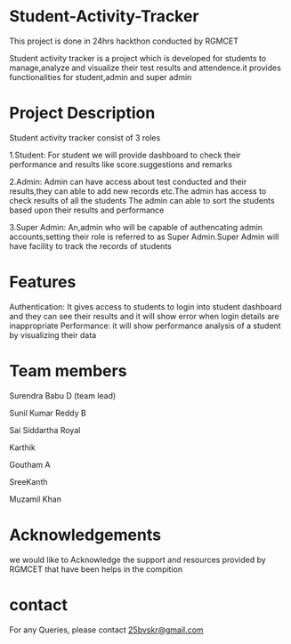 # Student-Activity-Tracker

This project is done in 24hrs hackthon conducted by RGMCET



Student activity tracker is a project which is developed for students to manage,analyze and visualize their test results and attendence.it provides functionalities for student,admin and super admin
# Project Description
Student activity tracker consist of 3 roles

1.Student:
For student we will provide dashboard to check their performance and results like score.suggestions and remarks

2.Admin:
Admin can have access about test conducted and their results,they can able to add new records etc.The admin has access to check results of all the students
The admin can able to sort the students based upon their results and performance

3.Super Admin:
An,admin who will be capable of authencating admin accounts,setting their role is referred to as Super Admin.Super Admin will have facility to track the records of students

# Features
Authentication:
It gives access to students to login into student dashboard and they can see their results and it will show error when login details are inappropriate
Performance:
it will show performance analysis of a student by visualizing their data

# Team members
Surendra Babu D (team lead)  

Sunil Kumar Reddy B

Sai Siddartha Royal 

Karthik

Goutham A

SreeKanth

Muzamil Khan

# Acknowledgements
 we would like to Acknowledge the support and resources provided by RGMCET that have been helps in the compition
 # contact
 For any Queries, please contact
 25bvskr@gmail.com
